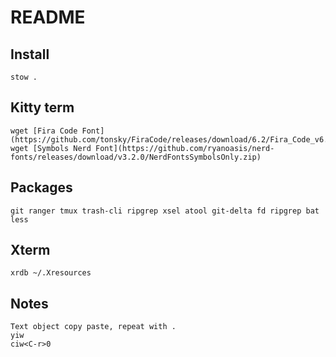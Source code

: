 
# README

## Install

    stow .

## Kitty term

    wget [Fira Code Font](https://github.com/tonsky/FiraCode/releases/download/6.2/Fira_Code_v6.2.zip)
    wget [Symbols Nerd Font](https://github.com/ryanoasis/nerd-fonts/releases/download/v3.2.0/NerdFontsSymbolsOnly.zip)

## Packages

    git ranger tmux trash-cli ripgrep xsel atool git-delta fd ripgrep bat less

## Xterm

    xrdb ~/.Xresources

## Notes

    Text object copy paste, repeat with .
    yiw
    ciw<C-r>0
